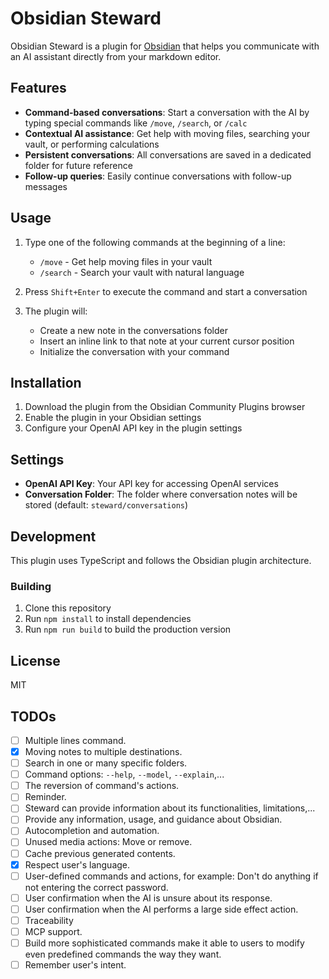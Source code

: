 # Obsidian Steward

Obsidian Steward is a plugin for [Obsidian](https://obsidian.md) that helps you communicate with an AI assistant directly from your markdown editor.

## Features

- **Command-based conversations**: Start a conversation with the AI by typing special commands like `/move`, `/search`, or `/calc`
- **Contextual AI assistance**: Get help with moving files, searching your vault, or performing calculations
- **Persistent conversations**: All conversations are saved in a dedicated folder for future reference
- **Follow-up queries**: Easily continue conversations with follow-up messages

## Usage

1. Type one of the following commands at the beginning of a line:
   - `/move` - Get help moving files in your vault
   - `/search` - Search your vault with natural language
2. Press `Shift+Enter` to execute the command and start a conversation

3. The plugin will:

   - Create a new note in the conversations folder
   - Insert an inline link to that note at your current cursor position
   - Initialize the conversation with your command

## Installation

1. Download the plugin from the Obsidian Community Plugins browser
2. Enable the plugin in your Obsidian settings
3. Configure your OpenAI API key in the plugin settings

## Settings

- **OpenAI API Key**: Your API key for accessing OpenAI services
- **Conversation Folder**: The folder where conversation notes will be stored (default: `steward/conversations`)

## Development

This plugin uses TypeScript and follows the Obsidian plugin architecture.

### Building

1. Clone this repository
2. Run `npm install` to install dependencies
3. Run `npm run build` to build the production version

## License

MIT

## TODOs

- [ ] Multiple lines command.
- [x] Moving notes to multiple destinations.
- [ ] Search in one or many specific folders.
- [ ] Command options: `--help`, `--model`, `--explain`,...
- [ ] The reversion of command's actions.
- [ ] Reminder.
- [ ] Steward can provide information about its functionalities, limitations,...
- [ ] Provide any information, usage, and guidance about Obsidian.
- [ ] Autocompletion and automation.
- [ ] Unused media actions: Move or remove.
- [ ] Cache previous generated contents.
- [x] Respect user's language.
- [ ] User-defined commands and actions, for example: Don't do anything if not entering the correct password.
- [ ] User confirmation when the AI is unsure about its response.
- [ ] User confirmation when the AI performs a large side effect action.
- [ ] Traceability
- [ ] MCP support.
- [ ] Build more sophisticated commands make it able to users to modify even predefined commands the way they want.
- [ ] Remember user's intent.
